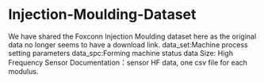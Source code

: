 # Injection-Moulding-Dataset
We have shared the Foxconn Injection Moulding dataset here as the original data no longer seems to have a download link.
data_set:Machine process setting parameters
data_spc:Forming machine status data
Size:
High Frequency Sensor Documentation：sensor HF data, one csv file for each modulus.
